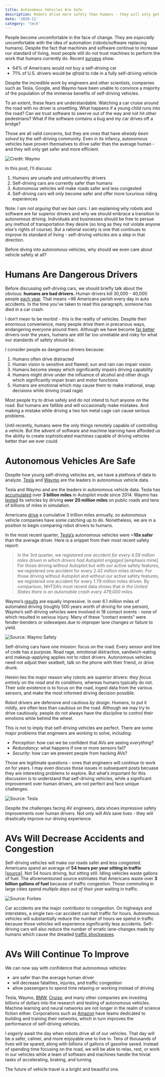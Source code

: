 ```yaml
---
title: Autonomous Vehicles Are Safe
description: Robots drive more safely than humans - they will only get better
date: '2020-11'
category: 'tech'
---
```


People become uncomfortable in the face of change. They are _especially_ uncomfortable with the idea of automation (robots/software replacing humans). Despite the fact that machines and software continue to increase our standard of living, most people still do not trust machines to perform the work that humans currently do. Recent [surveys](https://saferoads.org/wp-content/uploads/2020/01/AV-Public-Opinion-Polls-7-22-19.pdf) show:

- 64% of Americans would _not_ buy a self-driving car
- 71% of U.S. drivers would be _afraid_ to ride in a fully self-driving vehicle

Despite the incredible work by engineers and other scientists, companies such as Tesla, Google, and Waymo have been unable to convince a majority of the population of the immense benefits of self-driving vehicles.

To an extent, these fears are understandable. Watching a car cruise around the road with no driver is unsettling. What happens if a young child runs into the road? Can we trust software to swerve out of the way and not hit other pedestrians? What if the software contains a bug and my car drives off a bridge?

Those are all valid concerns, but they are ones that have _already been solved_ by the self-driving community. Even in its infancy, autonomous vehicles have proven themselves to drive safer than the average human  - and they will only get safer and more efficient.

![Credit: Waymo](./waymo.png)

In this post, I’ll discuss:

1. Humans are unsafe and untrustworthy drivers
2. Self-driving cars are currently safer than humans
3. Autonomous vehicles will make roads safer and less congested
4. Self-driving cars will only become safer and offer more luxurious riding experiences

Note: _I am not arguing that we ban cars._ I am explaining why robots and software are far superior drivers and why we should embrace a transition to autonomous driving. Individuals and businesses should be free to persue any method of transportation they desire (so long as they not violate anyone else's rights of course). But a rational society is one that continues to improve its standard of living - self-driving vehicles _are_ a step in that direction.

Before diving into autonomous vehicles, why should we even care about vehicle safety at all?

# Humans Are Dangerous Drivers

Before discussing self-driving cars, we should briefly talk about the obvious: **humans are bad drivers.** Human drivers kill 30,000 - 40,000 people [each year](https://en.wikipedia.org/wiki/Motor_vehicle_fatality_rate_in_U.S._by_year#cite_note-10). That means ~96 Americans perish every day in auto accidents. In the time you’ve taken to read this paragraph, someone has died in a car crash.

I don’t mean to be morbid - this is the reality of vehicles. Despite their enormous convenience, many people drive them in precarious ways, endangering everyone around them. Although we have become [far better](https://injuryfacts.nsc.org/motor-vehicle/historical-fatality-trends/deaths-and-rates/) drivers over the years, humans are still far too unreliable and risky for what our standards of safety should be.

I consider people as dangerous drivers because:


1. Humans often drive distracted
2. Human vision is sensitive and flawed; sun and rain can impair vision
3. Humans become sleepy which significantly impairs driving capability
4. Humans might drive under the influence of alcohol and other drugs which significantly impair brain and motor functions
5. Humans are emotional which may cause them to make irrational, snap decisions while driving (road rage)

Most people try to drive safely and do not intend to hurt anyone on the road. But humans are fallible and will occasionally make mistakes. And making a mistake while driving a two ton metal cage can cause serious problems.

Until recently, humans were the only things remotely capable of controlling a vehicle. But the advent of software and machine learning have afforded us the ability to create sophisticated machines capable of driving vehicles better than we ever could.

# Autonomous Vehicles Are Safe

Despite how young self-driving vehicles are, we have a plethora of data to analyze. [Tesla](https://www.tesla.com/VehicleSafetyReport#:~:text=had%20Autopilot%20engaged.-,For%20those%20driving%20without%20Autopilot%20but%20with%20our%20active%20safety,every%201.26%20million%20miles%20driven.) and [Waymo](https://waymo.com/safety/) are the leaders 
in autonomous vehicle data.

Tesla and Waymo and are the leaders in autonomous vehicle data. Tesla has [accumulated](https://electrek.co/2020/04/22/tesla-autopilot-data-3-billion-miles/) over **3 billion miles** in Autopilot mode since 2014. Waymo has [tested](https://www.cnet.com/news/waymo-driverless-cars-have-driven-20-million-miles-on-public-roads/) its vehicles by driving **over 20 million miles** on public roads and tens of billions of miles in simulation. 

Americans [drive](https://www.rand.org/content/dam/rand/pubs/research_reports/RR1400/RR1478/RAND_RR1478.pdf) a cumulative 3 trillion miles annually, so autonomous vehicle companies have some catching up to do. Nonetheless, we are in a position to begin comparing robot drivers to humans.

In the most recent quarter, [Tesla’s](https://www.tesla.com/VehicleSafetyReport) autonomous vehicles were **~10x safer** than the average driver. Here is a snippet from their most recent safety report:

> In the 3rd quarter, we registered _one accident for every 4.59 million miles driven in which drivers had Autopilot engaged_ [emphasis mine]. For those driving without
> Autopilot but with our active safety features, we registered one accident for every 2.42 million miles driven. For those driving without Autopilot and 
> without our active safety features, we registered one accident for every 1.79 million miles driven. By comparison, NHTSA’s most recent data shows that
> _in the United States there is an automobile crash every 479,000 miles_.

Waymo’s [results](https://storage.googleapis.com/sdc-prod/v1/safety-report/Waymo-Public-Road-Safety-Performance-Data.pdf) are equally impressive. In over 6.1 million miles of automated driving (roughly 500 years worth of driving for one person), Waymo’s self-driving vehicles were involved in 18 contact events - none of which resulted in serious injury. Many of these “contact events” were fender-benders or sideswipes due to improper lane changes or failure to yield.

![Source: Waymo Safety](./waymo-sensors.png)

Self-driving cars have one mission: focus on the road. Every sensor and line of code has a purpose. Road rage, emotional distraction, sandwich-eating and makeup-applying applies not to robot drivers. Autonomous vehicles need not adjust their seatbelt, talk on the phone with their friend, or drive drunk.

Herein lies the major reason why robots are superior drivers: _they focus entirely on the road and its conditions_, whereas humans typically do not. Their sole existence is to focus on the road, ingest data from the various sensors, and make the most informed driving decision possible.

Robot drivers are defensive and cautious _by design._ Humans, to put it mildly, are often less than cautious on the road. Although we may try to drive cautiously, people do not always have the discipline to control their emotions while behind the wheel.

This is not to imply that self-driving vehicles are perfect. There are some major problems that engineers are working to solve, including:

- _Perception_: how can we be confident that AVs are seeing _everything_?
- _Redundancy_: what happens if one or more sensors fail?
- _Security_: how can we prevent people from hacking AVs?

Those are legitimate questions - ones that engineers will continue to work on for years. I may even discuss those issues in subsequent posts becuase they are interesting problems to explore. But what’s important for this discussion is to understand that self-driving vehicles, while a significant improvement over human drivers, are not perfect and face unique challenges.

![Source: Tesla](./tesla-autopilot.jpg)

Despite the challenges facing AV engineers, data shows impressive safety improvements over human drivers. Not only will AVs save lives - they will drastically improve our driving experience.


# AVs Will Decrease Accidents and Congestion

Self-driving vehicles will make our roads safer and less congested. Americans spend an average of **54 hours per year sitting in traffic** [[source]](https://static.tti.tamu.edu/tti.tamu.edu/documents/mobility-report-2019.pdf). Not 54 hours driving, but sitting still. Idling vehicles waste gallons of fuel. The aforementioned source estimates that Americans waste over **3 billion gallons of fuel** because of traffic congestion. Those commuting in large cities spend _multiple days out of their year_ waiting in traffic. 

![Source: Forbes](./forbes-congestion.jpg)

Car accidents are the major contributor to congestion. On highways and interstates, a single two-car accident can halt traffic for hours. Autonomous vehicles will substantially reduce the number of hours we spend in traffic because those vehicles will experience significantly less accidents. Self-driving cars will also reduce the number of erratic lane-changes made by humans which cause the dreaded [traffic shockwaves](https://en.wikipedia.org/wiki/Traffic_wave).

# AVs Will Continue To Improve

We can now say with confidence that autonomous vehicles:

- are safer than the average human driver
- will decrease fatalities, injuries, and traffic congestion
- allow passengers to spend time relaxing or working instead of driving

Tesla, Waymo, [BMW](https://www.bmw.com/en/automotive-life/autonomous-driving.html), [Cruise](https://www.getcruise.com/), and many other companies are investing billions of dollars into the research and testing of autonomous vehicles. Machine learning and neural networks are not longer in the realm of science fiction either. Corporations such as [Amazon](https://aws.amazon.com/machine-learning/) have teams dedicated to building and training their networks, which in turn improves the performance of self-driving vehicles.

I _eagerly_ await the day when robots drive all of our vehicles. That day will be a safer, calmer, and more enjoyable one to live in. Tens of thousands of lives will be spared, along with billions of gallons of gasoline saved. Instead of spending time focusing on the road, we will be able to relax, rest, or work in our vehicles while a team of software and machines handle the trivial tasks of accelerating, braking, and turning. 

The future of vehicle travel is a bright and beautiful one.